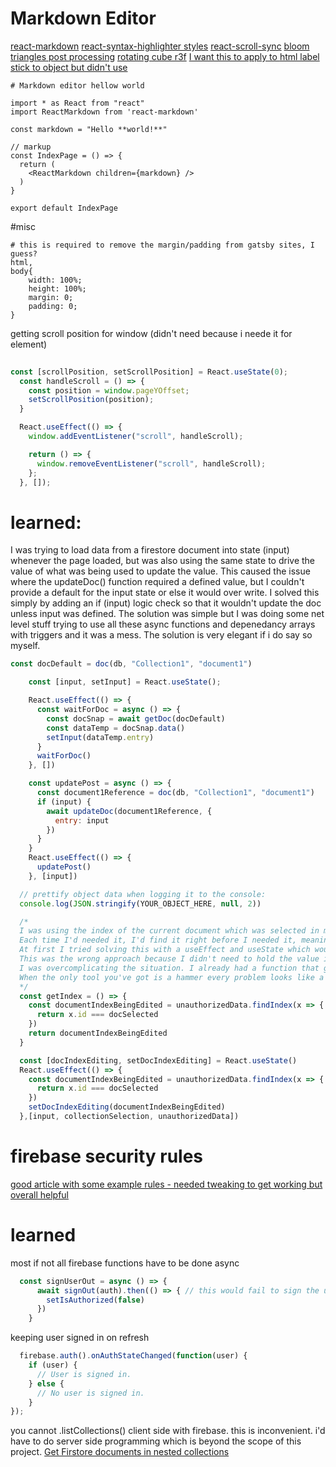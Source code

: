 # Markdown Editor

[react-markdown](https://www.npmjs.com/package/react-markdown)
[react-syntax-highlighter styles](https://react-syntax-highlighter.github.io/react-syntax-highlighter/demo/)
[react-scroll-sync](https://github.com/okonet/react-scroll-sync)
[bloom triangles post processing](https://codesandbox.io/s/jflps?file=/src/App.js)
[rotating cube r3f](https://codesandbox.io/s/github/onion2k/r3f-by-example/tree/develop/examples/hooks/rotating-cube?file=/src/index.js)
[I want this to apply to <Html>](https://github.com/pmndrs/react-postprocessing)
[html label stick to object but didn't use](https://codesandbox.io/s/github/onion2k/r3f-by-example/tree/develop/examples/other/html-labels?file=/src/index.js:259-363)


```shell
# Markdown editor hellow world

import * as React from "react"
import ReactMarkdown from 'react-markdown'

const markdown = "Hello **world!**"

// markup
const IndexPage = () => {
  return (
    <ReactMarkdown children={markdown} />
  )
}

export default IndexPage
```

#misc

```shell
# this is required to remove the margin/padding from gatsby sites, I guess?
html, 
body{
    width: 100%;
    height: 100%;
    margin: 0;
    padding: 0;
}
```


getting scroll position for window (didn't need because i neede it for element)
```js
 
const [scrollPosition, setScrollPosition] = React.useState(0);
  const handleScroll = () => {
    const position = window.pageYOffset;
    setScrollPosition(position);
  }

  React.useEffect(() => {
    window.addEventListener("scroll", handleScroll);

    return () => {
      window.removeEventListener("scroll", handleScroll);
    };
  }, []);
```


# learned:

I was trying to load data from a firestore document into state (input) whenever the page loaded, but was also using the same state to drive the value of what was being used to update the value. This caused the issue where the updateDoc() function required a defined value, but I couldn't provide a default for the input state or else it would over write. I solved this simply by adding an if (input) logic check so that it wouldn't update the doc unless input was defined. The solution was simple but I was doing some net level stuff trying to use all these async functions and depenedancy arrays with triggers and it was a mess. The solution is very elegant if i do say so myself.

```js
const docDefault = doc(db, "Collection1", "document1")

    const [input, setInput] = React.useState();

    React.useEffect(() => {
      const waitForDoc = async () => {
        const docSnap = await getDoc(docDefault)
        const dataTemp = docSnap.data()
        setInput(dataTemp.entry)
      }
      waitForDoc()
    }, [])

    const updatePost = async () => {
      const document1Reference = doc(db, "Collection1", "document1")
      if (input) { 
        await updateDoc(document1Reference, {
          entry: input
        })
      }
    }
    React.useEffect(() => {
      updatePost()
    }, [input])
```

```js
  // prettify object data when logging it to the console:
  console.log(JSON.stringify(YOUR_OBJECT_HERE, null, 2))
```

```js
  /*
  I was using the index of the current document which was selected in multiple places
  Each time I'd needed it, I'd find it right before I needed it, meaning I was repeating code a lot
  At first I tried solving this with a useEffect and useState which would happen with almost every action on the page
  This was the wrong approach because I didn't need to hold the value in state, I just needed to know what it currently is. I only needed to read the index, not write it.
  I was overcomplicating the situation. I already had a function that got the index whenever I needed it, so all I had to do was write that as a normal function, not a useEffect
  When the only tool you've got is a hammer every problem looks like a nail
  */
  const getIndex = () => {
    const documentIndexBeingEdited = unauthorizedData.findIndex(x => {
      return x.id === docSelected
    })
    return documentIndexBeingEdited
  }

  const [docIndexEditing, setDocIndexEditing] = React.useState()
  React.useEffect(() => {
    const documentIndexBeingEdited = unauthorizedData.findIndex(x => {
      return x.id === docSelected
    })
    setDocIndexEditing(documentIndexBeingEdited) 
  },[input, collectionSelection, unauthorizedData])
```

# firebase security rules

[good article with some example rules - needed tweaking to get working but overall helpful](https://medium.com/@juliomacr/10-firebase-realtime-database-rule-templates-d4894a118a98)


# learned

most if not all firebase functions have to be done async

```js
  const signUserOut = async () => {
      await signOut(auth).then(() => { // this would fail to sign the user out unless await is specified
        setIsAuthorized(false)
      })
    }
```
keeping user signed in on refresh
```js
  firebase.auth().onAuthStateChanged(function(user) {
    if (user) {
      // User is signed in.
    } else {
      // No user is signed in.
    }
});
```

you cannot .listCollections() client side with firebase. this is inconvenient.
i'd have to do server side programming which is beyond the scope of this project.
[Get Firstore documents in nested collections](https://cloud.google.com/firestore/docs/samples/firestore-data-get-sub-collections)